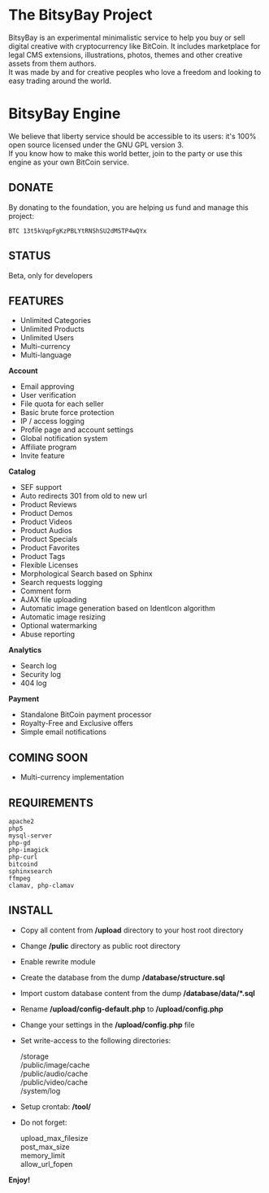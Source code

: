 The BitsyBay Project
====================

BitsyBay is an experimental minimalistic service to help you buy or sell digital creative with cryptocurrency like BitCoin. It includes marketplace for legal CMS extensions, illustrations, photos, themes and other creative assets from them authors.  
It was made by and for creative peoples who love a freedom and looking to easy trading around the world.  

BitsyBay Engine
===============

We believe that liberty service should be accessible to its users: it's 100% open source licensed under the GNU GPL version 3.  
If you know how to make this world better, join to the party or use this engine as your own BitCoin service.  

DONATE
------

By donating to the foundation, you are helping us fund and manage this project: 

    BTC 13t5kVqpFgKzPBLYtRNShSU2dMSTP4wQYx

STATUS
------

Beta, only for developers


FEATURES
--------

* Unlimited Categories
* Unlimited Products
* Unlimited Users
* Multi-currency
* Multi-language

**Account**

* Email approving
* User verification
* File quota for each seller
* Basic brute force protection
* IP / access logging
* Profile page and account settings
* Global notification system
* Affiliate program
* Invite feature

**Catalog**

* SEF support
* Auto redirects 301 from old to new url
* Product Reviews
* Product Demos
* Product Videos
* Product Audios
* Product Specials
* Product Favorites
* Product Tags
* Flexible Licenses
* Morphological Search based on Sphinx
* Search requests logging
* Comment form
* AJAX file uploading
* Automatic image generation based on IdentIcon algorithm
* Automatic image resizing
* Optional watermarking
* Abuse reporting

**Analytics**

* Search log
* Security log
* 404 log

**Payment**

* Standalone BitCoin payment processor
* Royalty-Free and Exclusive offers
* Simple email notifications

COMING SOON
-----------

* Multi-currency implementation

REQUIREMENTS
------------


    apache2 
    php5 
    mysql-server  
    php-gd 
    php-imagick 
    php-curl
    bitcoind
    sphinxsearch
    ffmpeg
    clamav, php-clamav

INSTALL
-------

* Copy all content from **/upload** directory to your host root directory
* Change **/pulic** directory as public root directory
* Enable rewrite module
* Create the database from the dump **/database/structure.sql**
* Import custom database content from the dump **/database/data/*.sql**
* Rename **/upload/config-default.php** to **/upload/config.php**
* Change your settings in the **/upload/config.php** file
* Set write-access to the following directories:


    /storage  
    /public/image/cache  
    /public/audio/cache  
    /public/video/cache  
    /system/log  

* Setup crontab: **/tool/**
* Do not forget:


    upload_max_filesize  
    post_max_size  
    memory_limit  
    allow_url_fopen  

**Enjoy!**
